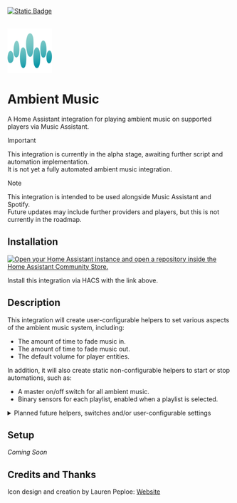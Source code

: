 [![Static Badge](https://img.shields.io/badge/HACS-Custom-41BDF5?style=for-the-badge&logo=homeassistantcommunitystore&logoColor=white)](https://github.com/hacs/integration)  

<br /><img src="https://github.com/connochio/brands/blob/master/custom_integrations/ambient_music/icon.png" width=100>  

# Ambient Music

A Home Assistant integration for playing ambient music on supported players via Music Assistant.

> [!IMPORTANT]
> This integration is currently in the alpha stage, awaiting further script and automation implementation.  
> It is not yet a fully automated ambient music integration.

> [!NOTE]
> This integration is intended to be used alongside Music Assistant and Spotify.  
> Future updates may include further providers and players, but this is not currently in the roadmap.

## Installation

[![Open your Home Assistant instance and open a repository inside the Home Assistant Community Store.](https://my.home-assistant.io/badges/hacs_repository.svg)](https://my.home-assistant.io/redirect/hacs_repository/?owner=connochio&repository=ambient_music&category=Integration)

Install this integration via HACS with the link above.

## Description

This integration will create user-configurable helpers to set various aspects of the ambient music system, including:  

- The amount of time to fade music in.
- The amount of time to fade music out.
- The default volume for player entities.

In addition, it will also create static non-configurable helpers to start or stop automations, such as:  

- A master on/off switch for all ambient music.
- Binary sensors for each playlist, enabled when a playlist is selected.

<details>
  <summary>Planned future helpers, switches and/or user-configurable settings</summary>
  <br />
  
  - Blocker entities.
    - These entities will block or stop ambient music from playing based on an entity state or custom template.
  - Configurable sleep mode.
    - Sleep mode will play a user-selected playlist at night, based on user-set time of day binary sensors.  
      This will override any currently selected playlist.
  - Configurable hours
    - Ambient music will play only during set hours, based on user-set time of day binary sensors.
</details>

## Setup

<i>Coming Soon</i>

## Credits and Thanks

Icon design and creation by Lauren Peploe: [Website](https://laurenpeploe.co.uk/)
